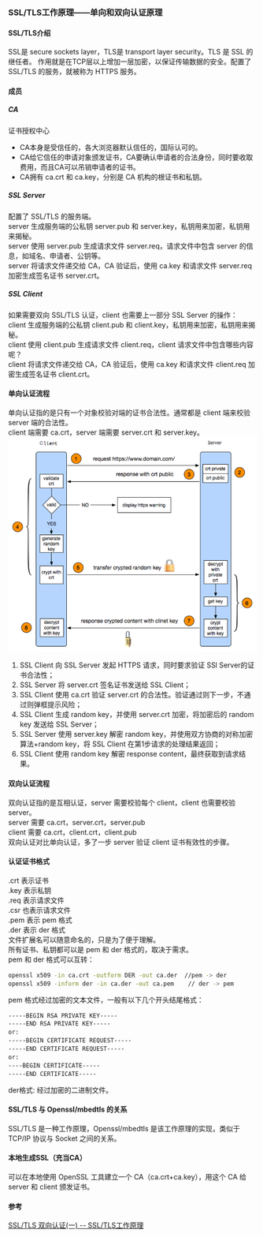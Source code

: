 ### SSL/TLS工作原理——单向和双向认证原理

#### SSL/TLS介绍
SSL是 secure sockets layer，TLS是 transport layer security。TLS 是 SSL 的继任者。
作用就是在TCP层以上增加一层加密，以保证传输数据的安全。配置了 SSL/TLS 的服务，就被称为 HTTPS 服务。   

#### 成员

##### CA
证书授权中心
- CA本身是受信任的，各大浏览器默认信任的，国际认可的。
- CA给它信任的申请对象颁发证书，CA要确认申请者的合法身份，同时要收取费用，而且CA可以吊销申请者的证书。
- CA拥有 ca.crt 和 ca.key，分别是 CA 机构的根证书和私钥。

##### SSL Server
配置了 SSL/TLS 的服务端。   
server 生成服务端的公私钥 server.pub 和 server.key，私钥用来加密，私钥用来揭秘。   
server 使用 server.pub 生成请求文件 server.req，请求文件中包含 server 的信息，如域名、申请者、公钥等。   
server 将请求文件递交给 CA，CA 验证后，使用 ca.key 和请求文件 server.req 加密生成签名证书 server.crt。   

##### SSL Client
如果需要双向 SSL/TLS 认证，client 也需要上一部分 SSL Server 的操作：   
client 生成服务端的公私钥 client.pub 和 client.key，私钥用来加密，私钥用来揭秘。   
client 使用 client.pub 生成请求文件 client.req，client 请求文件中包含哪些内容呢？   
client 将请求文件递交给 CA，CA 验证后，使用 ca.key 和请求文件 client.req 加密生成签名证书 client.crt。  

#### 单向认证流程
单向认证指的是只有一个对象校验对端的证书合法性。通常都是 client 端来校验 server 端的合法性。   
client 端需要 ca.crt，server 端需要 server.crt 和 server.key。   
![Alt text](../opensource_project/kubernetes/https.png "HTTPS单向认证流程")
<i class="HTTPS单向认证流程"></i>   

1. SSL Client 向 SSL Server 发起 HTTPS 请求，同时要求验证 SSl Server的证书合法性；
2. SSL Server 将 server.crt 签名证书发送给 SSL Client；
3. SSL Client 使用 ca.crt 验证 server.crt 的合法性。验证通过则下一步，不通过则弹框提示风险；
4. SSL Client 生成 random key，并使用 server.crt 加密，将加密后的 random key 发送给 SSL Server；
5. SSL Server 使用 server.key 解密 random key，并使用双方协商的对称加密算法+random key，将 SSL Client 在第1步请求的处理结果返回；
6. SSL Client 使用 random key 解密 response content，最终获取到请求结果。

#### 双向认证流程
双向认证指的是互相认证，server 需要校验每个 client，client 也需要校验 server。   
server 需要 ca.crt，server.crt，server.pub   
client 需要 ca.crt，client.crt，client.pub   
双向认证对比单向认证，多了一步 server 验证 client 证书有效性的步骤。   


#### 认证证书格式
.crt 表示证书   
.key 表示私钥   
.req 表示请求文件   
.csr 也表示请求文件   
.pem 表示 pem 格式   
.der 表示 der 格式   
文件扩展名可以随意命名的，只是为了便于理解。   
所有证书、私钥都可以是 pem 和 der 格式的，取决于需求。   
pem 和 der 格式可以互转：
```bash
openssl x509 -in ca.crt -outform DER -out ca.der  //pem -> der
openssl x509 -inform der -in ca.der -out ca.pem    // der -> pem
```   
pem 格式经过加密的文本文件，一般有以下几个开头结尾格式：
```bash
-----BEGIN RSA PRIVATE KEY-----
-----END RSA PRIVATE KEY-----
or:
-----BEGIN CERTIFICATE REQUEST-----
-----END CERTIFICATE REQUEST-----
or:
----BEGIN CERTIFICATE-----
-----END CERTIFICATE-----
```   
der格式: 经过加密的二进制文件。   

#### SSL/TLS 与 Openssl/mbedtls 的关系
SSL/TLS 是一种工作原理，Openssl/mbedtls 是该工作原理的实现，类似于 TCP/IP 协议与 Socket 之间的关系。   

#### 本地生成SSL（充当CA）
可以在本地使用 OpenSSL 工具建立一个 CA（ca.crt+ca.key），用这个 CA 给 server 和 client 颁发证书。   


#### 参考
[SSL/TLS 双向认证(一) -- SSL/TLS工作原理](https://blog.csdn.net/ustccw/article/details/76691248, "SSL/TLS 双向认证(一) -- SSL/TLS工作原理")   